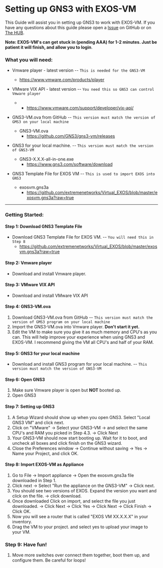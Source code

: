 # Setting up GNS3 with EXOS-VM
This Guide will assist you in setting up GNS3 to work with EXOS-VM.  If you have any questions about this guide please open a [Issue](https://github.com/extremenetworks/Virtual_EXOS/issues/new) on GitHub or on  [The HUB](http://community.extremenetworks.com/).  

**Note: EXOS-VM's can get stuck in (pending AAA) for 1-2 minutes.  Just be patient it will finish, and allow you to login**.

### What you will need:
* Vmware player - latest version  --  ```This is needed for the GNS3-VM```
 	* https://www.vmware.com/products/player
 	
* VMware VIX API - latest version -- ```You need this so GNS3 can control Vmware player```
	* 	* https://www.vmware.com/support/developer/vix-api/
	
* GNS3-VM.ova from GitHub  --  ```This version must match the version of GMS3 on your local machine```
 	* GNS3-VM.ova
 		*  https://github.com/GNS3/gns3-vm/releases

* GNS3 for your local machine.  -- ```This version must match the version of GNS3-VM``` 
 	*  GNS3-X.X.X-all-in-one.exe
 		*  https://www.gns3.com/software/download

* GNS3 Template File for EXOS VM  -- ```This is used to import EXOS into GNS3```
	* exosvm.gns3a
		* https://github.com/extremenetworks/Virtual_EXOS/blob/master/exosvm.gns3a?raw=true

------
### Getting Started:

#### Step 1: Download GNS3 Template File
* Download GNS3 Template File for EXOS VM.  --  ```You will need this in Step 8```
	* https://github.com/extremenetworks/Virtual_EXOS/blob/master/exosvm.gns3a?raw=true

#### Step 2: Vmware player

* Download and install Vmware player. 

#### Step 3: VMware VIX API

* Download and install VMware VIX API

#### Step 4: GNS3-VM.ova
1.  Download GNS3-VM.ova from GitHub  -- ```This version must match the version of GMS3 program on your local machine```
2.  Import the GNS3-VM.ova into Vmware player.  **Don't start it yet.**
3.  Edit the VM to make sure you give it as much memory and CPU's as you can.  This will help improve your experience when using GNS3 and EXOS-VM.  I recommend giving the VM all CPU's and half of your RAM.

#### Step 5: GNS3 for your local machine
* Download and install GNS3 program for your local machine.  -- ```This version must match the version of GNS3-VM```

#### Step 6: Open GNS3
1.  Make sure Vmware player is open but **NOT** booted up.
2.  Open GNS3

#### Step 7: Setting up GNS3
1. A Setup Wizard should show up when you open GNS3.  Select "Local GNS3 VM" and click next.  
2. Click on "VMware" -> Select your GNS3-VM -> and select the same CPU's and RAM you picked in Step 4.3. -> Click Next
3. Your GNS3-VM should now start booting up.  Wait for it to boot, and uncheck all boxes and click finish on the GNS3 wizard.
4. Close the Preferences window -> Continue without saving -> Yes -> Name your Project, and click OK.

#### Step 8: Import EXOS-VM as Appliance 
1. Go to File -> Import appliance -> Open the exosvm.gns3a file downloaded in Step 1.
2. Click next -> Select "Run the appliance on the GNS3-VM" -> Click next.
3. You should see two versions of EXOS.  Expand the version you want and click on the file. -> click download.
4. Once downloaded Click on import, and select the file you just downloaded. -> Click Next -> Click Yes -> Click Next -> Click Finish -> Click OK.
5. Now you will see a router that is called "EXOS VM XX.X.X.X" in your inventory.
6. Drag the VM to your project. and select yes to upload your image to your VM.

### Step 9: Have fun!
1. Move more switches over connect them together, boot them up, and configure them.  Be careful for loops!
